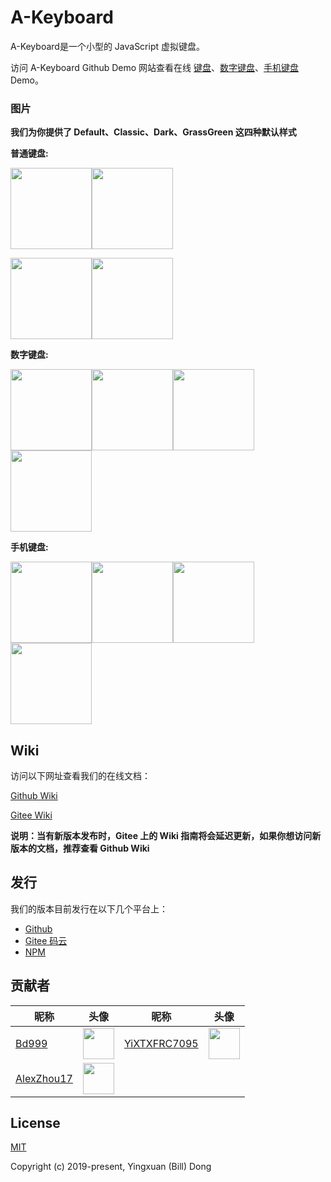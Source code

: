 # A-Keyboard
A-Keyboard是一个小型的 JavaScript 虚拟键盘。

访问 A-Keyboard Github Demo 网站查看在线 [键盘](https://18510047382.github.io/A-Keyboard/test/index.html)、[数字键盘](https://18510047382.github.io/A-Keyboard/test/index.number.html)、[手机键盘](https://18510047382.github.io/A-Keyboard/test/index.mobile.html) Demo。

### 图片
**我们为你提供了 Default、Classic、Dark、GrassGreen 这四种默认样式**

**普通键盘:**

<img src='https://18510047382.github.io/A-Keyboard/img/default.png' height='130px'><img src='https://18510047382.github.io/A-Keyboard/img/classic.png' height='130px'>

<img src='https://18510047382.github.io/A-Keyboard/img/dark.png' height='130px'><img src='https://18510047382.github.io/A-Keyboard/img/grassGreen.png' height='130px'>

**数字键盘:**

<img src='https://18510047382.github.io/A-Keyboard/img/default-num.png' height='130px'><img src='https://18510047382.github.io/A-Keyboard/img/classic-num.png' height='130px'><img src='https://18510047382.github.io/A-Keyboard/img/dark-num.png' height='130px'><img src='https://18510047382.github.io/A-Keyboard/img/grassGreen-num.png' height='130px'>

**手机键盘:**

<img src='https://18510047382.github.io/A-Keyboard/img/default-mobile.png' height='130px'><img src='https://18510047382.github.io/A-Keyboard/img/classic-mobile.png' height='130px'><img src='https://18510047382.github.io/A-Keyboard/img/dark-mobile.png' height='130px'><img src='https://18510047382.github.io/A-Keyboard/img/grassGreen-mobile.png' height='130px'>

## Wiki
访问以下网址查看我们的在线文档：

[Github Wiki](https://github.com/18510047382/A-Keyboard/wiki)

[Gitee Wiki](https://gitee.com/bd999/A-Keyboard/wikis)

**说明：当有新版本发布时，Gitee 上的 Wiki 指南将会延迟更新，如果你想访问新版本的文档，推荐查看 Github Wiki**

## 发行
我们的版本目前发行在以下几个平台上：

- [Github](https://github.com/18510047382/A-Keyboard)
- [Gitee 码云](https://gitee.com/bd999/A-Keyboard)
- [NPM](https://www.npmjs.com/package/akeyboard)

## 贡献者
|昵称|头像|昵称|头像|
|---|---|---|---|
|[Bd999](https://github.com/18510047382)|<img src='https://avatars0.githubusercontent.com/u/45157599?s=460&v=4' height='50px'>|[YiXTXFRC7095](https://github.com/YiXTXFRC7095)|<img src='https://avatars3.githubusercontent.com/u/44867497?s=460&v=4' height='50px'>|
|[AlexZhou17](https://github.com/AlexZhou17)|<img src='https://avatars3.githubusercontent.com/u/51029002?s=460&v=4' height='50px'>|

## License
[MIT](https://opensource.org/licenses/MIT)

Copyright (c) 2019-present, Yingxuan (Bill) Dong
